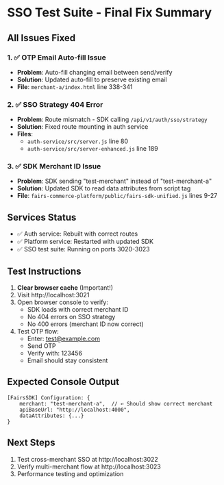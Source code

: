 # SSO Test Suite - Final Fix Summary

## All Issues Fixed

### 1. ✅ OTP Email Auto-fill Issue
- **Problem**: Auto-fill changing email between send/verify
- **Solution**: Updated auto-fill to preserve existing email
- **File**: `merchant-a/index.html` line 338-341

### 2. ✅ SSO Strategy 404 Error
- **Problem**: Route mismatch - SDK calling `/api/v1/auth/sso/strategy`
- **Solution**: Fixed route mounting in auth service
- **Files**: 
  - `auth-service/src/server.js` line 80
  - `auth-service/src/server-enhanced.js` line 189

### 3. ✅ SDK Merchant ID Issue  
- **Problem**: SDK sending "test-merchant" instead of "test-merchant-a"
- **Solution**: Updated SDK to read data attributes from script tag
- **File**: `fairs-commerce-platform/public/fairs-sdk-unified.js` lines 9-27

## Services Status
- ✅ Auth service: Rebuilt with correct routes
- ✅ Platform service: Restarted with updated SDK
- ✅ SSO test suite: Running on ports 3020-3023

## Test Instructions

1. **Clear browser cache** (Important!)
2. Visit http://localhost:3021
3. Open browser console to verify:
   - SDK loads with correct merchant ID
   - No 404 errors on SSO strategy
   - No 400 errors (merchant ID now correct)
4. Test OTP flow:
   - Enter: test@example.com
   - Send OTP
   - Verify with: 123456
   - Email should stay consistent

## Expected Console Output
```
[FairsSDK] Configuration: {
    merchant: "test-merchant-a",  // ← Should show correct merchant
    apiBaseUrl: "http://localhost:4000",
    dataAttributes: {...}
}
```

## Next Steps
1. Test cross-merchant SSO at http://localhost:3022
2. Verify multi-merchant flow at http://localhost:3023
3. Performance testing and optimization
